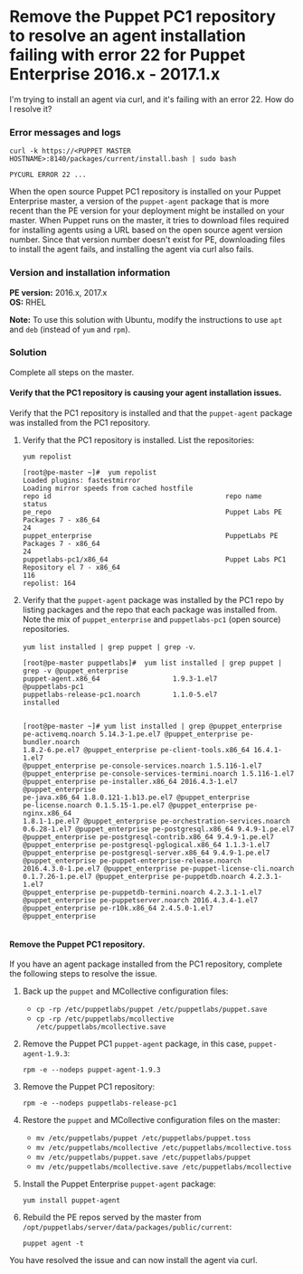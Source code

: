 # Remove the Puppet PC1 repository to resolve an agent installation failing with error 22 for Puppet Enterprise 2016.x - 2017.1.x
<p>I'm trying to install an agent via curl, and it's failing with an error 22. How do I resolve it?</p>
<h3 id="error-messages-and-logs">Error messages and logs</h3>
<p><code>curl -k https://&lt;PUPPET MASTER HOSTNAME&gt;:8140/packages/current/install.bash | sudo bash</code></p>
<p><code>PYCURL ERROR 22 ...</code></p>
<p>When the open source Puppet PC1 repository is installed on your Puppet Enterprise master, a version of the <code>puppet-agent</code> package that is more recent than the PE version for your deployment might be installed on your master. When Puppet runs on the master, it tries to download files required for installing agents using a URL based on the open source agent version number. Since that version number doesn't exist for PE, downloading files to install the agent fails, and installing the agent via curl also fails.</p>
<h3 id="version-and-installation-information">Version and installation information</h3>
<p><strong>PE version:</strong> 2016.x, 2017.x<br> <strong>OS:</strong> RHEL</p>
<p><strong>Note:</strong> To use this solution with Ubuntu, modify the instructions to use <code>apt</code> and <code>deb</code> (instead of <code>yum</code> and <code>rpm</code>).</p>
<h3 id="solution">Solution</h3>
<p>Complete all steps on the master.</p>
<h4 id="verify-that-the-pc1-repository-is-causing-your-agent-installation-issues.">Verify that the PC1 repository is causing your agent installation issues.</h4>
<p>Verify that the PC1 repository is installed and that the <code>puppet-agent</code> package was installed from the PC1 repository.</p>
<ol style="list-style-type: decimal;">
<li>
<p>Verify that the PC1 repository is installed. List the repositories:</p>
<p><code>yum repolist</code></p>
<pre><code>[root@pe-master ~]#  yum repolist
Loaded plugins: fastestmirror
Loading mirror speeds from cached hostfile
repo id                                           repo name                                                                                                                      status
pe_repo                                           Puppet Labs PE Packages 7 - x86_64                                                                                              24
puppet_enterprise                                 PuppetLabs PE Packages 7 - x86_64                                                                                               24
puppetlabs-pc1/x86_64                             Puppet Labs PC1 Repository el 7 - x86_64                                                                                       116
repolist: 164</code></pre>
</li>
<li>
<p>Verify that the <code>puppet-agent</code> package was installed by the PC1 repo by listing packages and the repo that each package was installed from. Note the mix of <code>puppet_enterprise</code> and <code>puppetlabs-pc1</code> (open source) repositories.</p>
<p><code>yum list installed | grep puppet | grep -v</code>.</p>
<pre><code>[root@pe-master puppetlabs]#  yum list installed | grep puppet | grep -v @puppet_enterprise
puppet-agent.x86_64                  1.9.3-1.el7              @puppetlabs-pc1
puppetlabs-release-pc1.noarch        1.1.0-5.el7              installed

[root@pe-master ~]# yum list installed | grep @puppet_enterprise
pe-activemq.noarch                   5.14.3-1.pe.el7          @puppet_enterprise
pe-bundler.noarch                    1.8.2-6.pe.el7           @puppet_enterprise
pe-client-tools.x86_64               16.4.1-1.el7             @puppet_enterprise
pe-console-services.noarch           1.5.116-1.el7            @puppet_enterprise
pe-console-services-termini.noarch   1.5.116-1.el7            @puppet_enterprise
pe-installer.x86_64                  2016.4.3-1.el7           @puppet_enterprise
pe-java.x86_64                       1.8.0.121-1.b13.pe.el7   @puppet_enterprise
pe-license.noarch                    0.1.5.15-1.pe.el7        @puppet_enterprise
pe-nginx.x86_64                      1.8.1-1.pe.el7           @puppet_enterprise
pe-orchestration-services.noarch     0.6.28-1.el7             @puppet_enterprise
pe-postgresql.x86_64                 9.4.9-1.pe.el7           @puppet_enterprise
pe-postgresql-contrib.x86_64         9.4.9-1.pe.el7           @puppet_enterprise
pe-postgresql-pglogical.x86_64       1.1.3-1.el7              @puppet_enterprise
pe-postgresql-server.x86_64          9.4.9-1.pe.el7           @puppet_enterprise
pe-puppet-enterprise-release.noarch  2016.4.3.0-1.pe.el7      @puppet_enterprise
pe-puppet-license-cli.noarch         0.1.7.26-1.pe.el7        @puppet_enterprise
pe-puppetdb.noarch                   4.2.3.1-1.el7            @puppet_enterprise
pe-puppetdb-termini.noarch           4.2.3.1-1.el7            @puppet_enterprise
pe-puppetserver.noarch               2016.4.3.4-1.el7         @puppet_enterprise
pe-r10k.x86_64                       2.4.5.0-1.el7            @puppet_enterprise</code></pre>
</li>
</ol>
<h4 id="remove-the-puppet-pc1-repository.">Remove the Puppet PC1 repository.</h4>
<p>If you have an agent package installed from the PC1 repository, complete the following steps to resolve the issue.</p>
<ol style="list-style-type: decimal;">
<li>
<p>Back up the <code>puppet</code> and MCollective configuration files:</p>
<ul>
<li><code>cp -rp /etc/puppetlabs/puppet /etc/puppetlabs/puppet.save</code></li>
<li><code>cp -rp /etc/puppetlabs/mcollective /etc/puppetlabs/mcollective.save</code></li>
</ul>
</li>
<li>
<p>Remove the Puppet PC1 <code>puppet-agent</code> package, in this case, <code>puppet-agent-1.9.3</code>:</p>
<p><code>rpm -e --nodeps puppet-agent-1.9.3</code></p>
</li>
<li>
<p>Remove the Puppet PC1 repository:</p>
<p><code>rpm -e --nodeps puppetlabs-release-pc1</code></p>
</li>
<li>
<p>Restore the <code>puppet</code> and MCollective configuration files on the master:</p>
<ul>
<li><code>mv /etc/puppetlabs/puppet /etc/puppetlabs/puppet.toss</code></li>
<li><code>mv /etc/puppetlabs/mcollective /etc/puppetlabs/mcollective.toss</code></li>
<li><code>mv /etc/puppetlabs/puppet.save /etc/puppetlabs/puppet</code></li>
<li><code>mv /etc/puppetlabs/mcollective.save /etc/puppetlabs/mcollective</code></li>
</ul>
</li>
<li>
<p>Install the Puppet Enterprise <code>puppet-agent</code> package:</p>
<p><code>yum install puppet-agent</code></p>
</li>
<li>
<p>Rebuild the PE repos served by the master from <code>/opt/puppetlabs/server/data/packages/public/current</code>:</p>
<p><code>puppet agent -t</code></p>
</li>
</ol>
<p>You have resolved the issue and can now install the agent via curl.</p>
